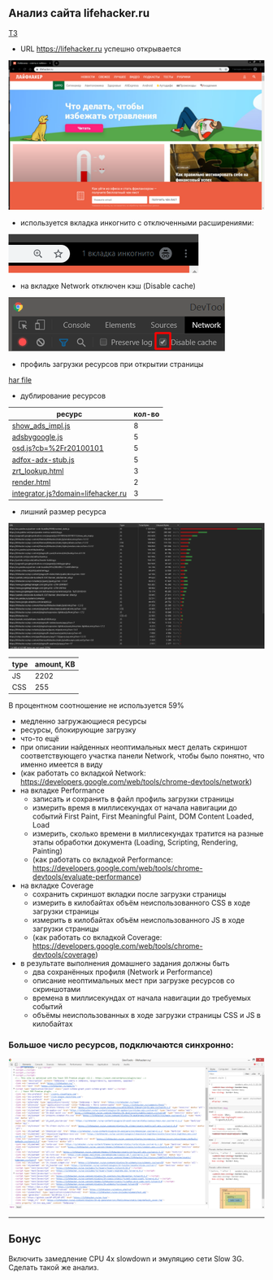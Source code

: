 ## Анализ сайта lifehacker.ru

[ТЗ](TASK.md)



- URL https://lifehacker.ru успешно открывается

![](media/open_page.png)
- используется вкладка инкогнито с отключенными расширениями:

![](media/incognito.png)
- на вкладке Network отключен кэш (Disable cache)

![](media/disable_cache.png)

-  профиль загрузки ресурсов при открытии страницы

[har file](files/lifehacker.ru.har)
  
- дублирование ресурсов
  
| ресурс | кол-во |
|---|---|
| [show_ads_impl.js](https://pagead2.googlesyndication.com/pagead/js/r20190924/r20190131/show_ads_impl.js) | 8 |
| [adsbygoogle.js](https://pagead2.googlesyndication.com/pagead/js/adsbygoogle.js) | 5 |
| [osd.js?cb=%2Fr20100101](https://www.googletagservices.com/activeview/js/current/osd.js?cb=%2Fr20100101) | 5 |
| [adfox-adx-stub.js](https://yastatic.net/pcode/adfox/adfox-adx-stub.js) | 5 |
| [zrt_lookup.html](https://googleads.g.doubleclick.net/pagead/html/r20190924/r20190131/zrt_lookup.html) | 3 |
| [render.html](https://yastatic.net/safeframe-bundles/0.69/1-1-0/render.html) | 2 |
| [integrator.js?domain=lifehacker.ru](https://adservice.google.com/adsid/integrator.js?domain=lifehacker.ru) | 3 |

  - лишний размер ресурса
  
![](media/coverage.png)

| type | amount, KB |
|---|---|
| JS | 2202 |
| CSS | 255 |

В процентном соотношение не используется 59%
  
  - медленно загружающиеся ресурсы
  - ресурсы, блокирующие загрузку
  - что-то ещё
  - при описании найденных неоптимальных мест делать скриншот соответствующего участка панели Network, чтобы было понятно, что именно имеется в виду
  - (как работать со вкладкой Network: https://developers.google.com/web/tools/chrome-devtools/network)
- на вкладке Performance
  - записать и сохранить в файл профиль загрузки страницы
  - измерить время в миллисекундах от начала навигации до событий First Paint, First Meaningful Paint, DOM Content Loaded, Load
  - измерить, сколько времени в миллисекундах тратится на разные этапы обработки документа (Loading, Scripting, Rendering, Painting)
  - (как работать со вкладкой Performance: https://developers.google.com/web/tools/chrome-devtools/evaluate-performance)
- на вкладке Coverage
  - сохранить скриншот вкладки после загрузки страницы
  - измерить в килобайтах объём неиспользованного CSS в ходе загрузки страницы
  - измерить в килобайтах объём неиспользованного JS в ходе загрузки страницы
  - (как работать со вкладкой Coverage: https://developers.google.com/web/tools/chrome-devtools/coverage)
- в результате выполнения домашнего задания должны быть
  - два сохранённых профиля (Network и Performance)
  - описание неоптимальных мест при загрузке ресурсов со скриншотами
  - времена в миллисекундах от начала навигации до требуемых событий
  - объёмы неиспользованных в ходе загрузки страницы CSS и JS в килобайтах

### Большое число ресурсов, подключаются  синхронно:

![](media/sources_links.png)

------------

## Бонус
Включить замедление CPU 4x slowdown и эмуляцию сети Slow 3G. Сделать такой же анализ.
